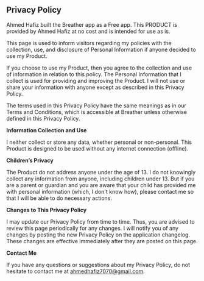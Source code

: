 ## Privacy Policy

Ahmed Hafiz built the Breather app as a Free app. This PRODUCT is provided by Ahmed Hafiz at no cost and is intended for use as is.

This page is used to inform visitors regarding my policies with the collection, use, and disclosure of Personal Information if anyone decided to use my Product.

If you choose to use my Product, then you agree to the collection and use of information in relation to this policy. The Personal Information that I collect is used for providing and improving the Product. I will not use or share your information with anyone except as described in this Privacy Policy.

The terms used in this Privacy Policy have the same meanings as in our Terms and Conditions, which is accessible at Breather unless otherwise defined in this Privacy Policy.

**Information Collection and Use**

I neither collect or store any data, whether personal or non-personal. This Product is designed to be used without any internet connection (offline).

**Children’s Privacy**

The Product do not address anyone under the age of 13. I do not knowingly collect any information from anyone, including children under 13. But if you are a parent or guardian and you are aware that your child has provided me with personal information (which, I don't know how), please contact me so that I will be able to do necessary actions.

**Changes to This Privacy Policy**

I may update our Privacy Policy from time to time. Thus, you are advised to review this page periodically for any changes. I will notify you of any changes by posting the new Privacy Policy on the application changelog. These changes are effective immediately after they are posted on this page.

**Contact Me**

If you have any questions or suggestions about my Privacy Policy, do not hesitate to contact me at ahmedhafiz7070@gmail.com.